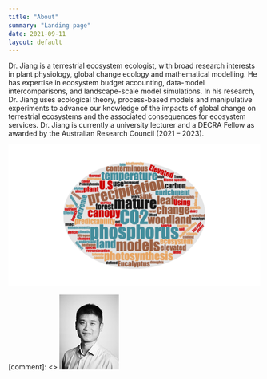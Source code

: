 ```yaml
---
title: "About"
summary: "Landing page"
date: 2021-09-11
layout: default
---
```


Dr. Jiang is a terrestrial ecosystem ecologist, with broad research interests in plant physiology, global change ecology and mathematical modelling. He has expertise in ecosystem budget accounting, data-model intercomparisons, and landscape-scale model simulations. In his research, Dr. Jiang uses ecological theory, process-based models and manipulative experiments to advance our knowledge of the impacts of global change on terrestrial ecosystems and the associated consequences for ecosystem services. Dr. Jiang is currently a university lecturer and a DECRA Fellow as awarded by the Australian Research Council (2021 – 2023). 

![Researcher Portrait](assets/images/keyword_cloud.png "Mingkai Jiang")

[comment]: <> ![Researcher Portrait](assets/images/MJ_resized.jpg "Mingkai Jiang")